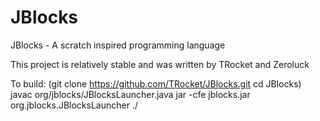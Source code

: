 JBlocks
=======

JBlocks - A scratch inspired programming language

This project is relatively stable and was written by TRocket and Zeroluck

To build:
(git clone https://github.com/TRocket/JBlocks.git
cd JBlocks)
javac org/jblocks/JBlocksLauncher.java
jar -cfe jblocks.jar org.jblocks.JBlocksLauncher ./
